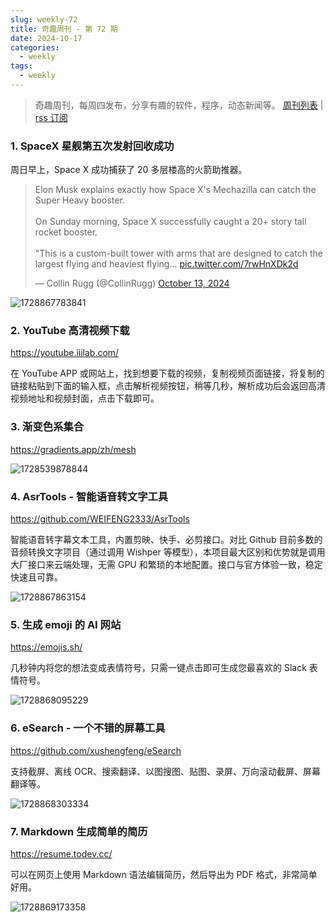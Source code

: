 ```yaml
---
slug: weekly-72
title: 奇趣周刊 - 第 72 期
date: 2024-10-17
categories:
  - weekly
tags:
  - weekly
---
```


> 奇趣周刊，每周四发布，分享有趣的软件，程序，动态新闻等。 [周刊列表](/categories/weekly/) | [rss 订阅](/categories/weekly/index.xml)

### 1. SpaceX 星舰第五次发射回收成功

周日早上，Space X 成功捕获了 20 多层楼高的火箭助推器。

<blockquote class="twitter-tweet" data-media-max-width="560"><p lang="en" dir="ltr">Elon Musk explains exactly how Space X&#39;s Mechazilla can catch the Super Heavy booster.<br><br>On Sunday morning, Space X successfully caught a 20+ story tall rocket booster.<br><br>&quot;This is a custom-built tower with arms that are designed to catch the largest flying and heaviest flying… <a href="https://t.co/7rwHnXDk2d">pic.twitter.com/7rwHnXDk2d</a></p>&mdash; Collin Rugg (@CollinRugg) <a href="https://twitter.com/CollinRugg/status/1845504316351676730?ref_src=twsrc%5Etfw">October 13, 2024</a></blockquote> <script async src="https://platform.twitter.com/widgets.js" charset="utf-8"></script>

![1728867783841](https://imgurl.zishu.me/2024/10/1728867783841.webp)

### 2. YouTube 高清视频下载

https://youtube.iiilab.com/

在 YouTube APP 或网站上，找到想要下载的视频，复制视频页面链接，将复制的链接粘贴到下面的输入框，点击解析视频按钮，稍等几秒，解析成功后会返回高清视频地址和视频封面，点击下载即可。

### 3. 渐变色系集合

https://gradients.app/zh/mesh

![1728539878844](https://imgurl.zishu.me/2024/10/1728539878844.webp)

### 4. AsrTools - 智能语音转文字工具 

https://github.com/WEIFENG2333/AsrTools

智能语音转字幕文本工具，内置剪映、快手、必剪接口。对比 Github 目前多数的音频转换文字项目（通过调用 Wishper 等模型），本项目最大区别和优势就是调用大厂接口来云端处理，无需 GPU 和繁琐的本地配置。接口与官方体验一致，稳定快速且可靠。

![1728867863154](https://imgurl.zishu.me/2024/10/1728867863154.webp)

### 5. 生成 emoji 的 AI 网站

https://emojis.sh/

几秒钟内将您的想法变成表情符号，只需一键点击即可生成您最喜欢的 Slack 表情符号。

![1728868095229](https://imgurl.zishu.me/2024/10/1728868095229.webp)

### 6. eSearch - 一个不错的屏幕工具

https://github.com/xushengfeng/eSearch

支持截屏、离线 OCR、搜索翻译、以图搜图、贴图、录屏、万向滚动截屏、屏幕翻译等。

![1728868303334](https://imgurl.zishu.me/2024/10/1728868303334.webp)

### 7. Markdown 生成简单的简历

https://resume.todev.cc/

可以在网页上使用 Markdown 语法编辑简历，然后导出为 PDF 格式，非常简单好用。

![1728869173358](https://imgurl.zishu.me/2024/10/1728869173358.webp)